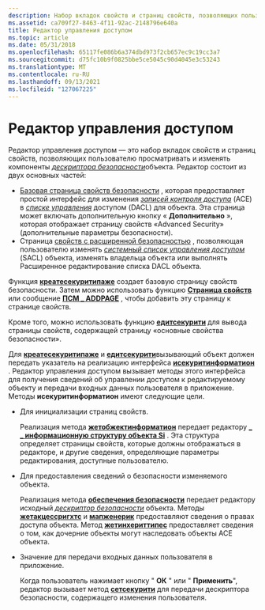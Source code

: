```yaml
---
description: Набор вкладок свойств и страниц свойств, позволяющих пользователю просматривать и изменять компоненты дескриптора безопасности объектов.
ms.assetid: ca709f27-8463-4f11-92ac-2148796e640a
title: Редактор управления доступом
ms.topic: article
ms.date: 05/31/2018
ms.openlocfilehash: 65117fe086b6a374dbd973f2cb657ec9c19cc3a7
ms.sourcegitcommit: d75fc10b9f0825bbe5ce5045c90d4045e3c53243
ms.translationtype: MT
ms.contentlocale: ru-RU
ms.lasthandoff: 09/13/2021
ms.locfileid: "127067225"
---
```

# <a name="access-control-editor"></a>Редактор управления доступом

Редактор управления доступом — это набор вкладок свойств и страниц свойств, позволяющих пользователю просматривать и изменять компоненты [*дескриптора безопасности*](/windows/desktop/SecGloss/s-gly)объекта. Редактор состоит из двух основных частей:

-   [Базовая страница свойств безопасности](basic-security-property-page.md) , которая предоставляет простой интерфейс для изменения [*записей контроля доступа*](/windows/desktop/SecGloss/a-gly) (ACE) в [*списке управления*](/windows/desktop/SecGloss/d-gly) доступом (DACL) для объекта. Эта страница может включать дополнительную кнопку « **Дополнительно** », которая отображает страницу свойств «Advanced Security» (дополнительные параметры безопасности).
-   Страница [свойств с расширенной безопасностью](advanced-security-property-sheet.md) , позволяющая пользователю изменять [*системный список управления доступом*](/windows/desktop/SecGloss/s-gly) (SACL) объекта, изменять владельца объекта или выполнять Расширенное редактирование списка DACL объекта.

Функция [**креатесекуритипаже**](/windows/desktop/api/Aclui/nf-aclui-createsecuritypage) создает базовую страницу свойств безопасности. Затем можно использовать функцию [**Страница свойств**](/windows/win32/api/prsht/nf-prsht-propertysheeta) или сообщение [**ПСМ \_ ADDPAGE**](../controls/psm-addpage.md) , чтобы добавить эту страницу к странице свойств.

Кроме того, можно использовать функцию [**едитсекурити**](/windows/desktop/api/Aclui/nf-aclui-editsecurity) для вывода страницы свойств, содержащей страницу «основные свойства безопасности».

Для [**креатесекуритипаже**](/windows/desktop/api/Aclui/nf-aclui-createsecuritypage) и [**едитсекурити**](/windows/desktop/api/Aclui/nf-aclui-editsecurity)вызывающий объект должен передать указатель на реализацию интерфейса [**исекуритинформатион**](/windows/win32/api/aclui/nn-aclui-isecurityinformation) . Редактор управления доступом вызывает методы этого интерфейса для получения сведений об управлении доступом к редактируемому объекту и передачи входных данных пользователя в приложение. Методы **исекуритинформатион** имеют следующие цели.

-   Для инициализации страниц свойств.

    Реализация метода [**жетобжектинформатион**](/windows/win32/api/aclui/nf-aclui-isecurityinformation-getobjectinformation) передает редактору [**\_ \_ информационную структуру объекта Si**](/windows/desktop/api/Aclui/ns-aclui-si_object_info) . Эта структура определяет страницы свойств, которые должны отображаться в редакторе, и другие сведения, определяющие параметры редактирования, доступные пользователю.

-   Для предоставления сведений о безопасности изменяемого объекта.

    Реализация метода [**обеспечения безопасности**](/windows/win32/api/aclui/nf-aclui-isecurityinformation-getsecurity) передает редактору исходный [*дескриптор безопасности*](/windows/desktop/SecGloss/s-gly) объекта. Методы [**жетакцессригхтс**](/windows/win32/api/aclui/nf-aclui-isecurityinformation-getaccessrights) и [**мапженерик**](/windows/win32/api/aclui/nf-aclui-isecurityinformation-mapgeneric) предоставляют сведения о правах доступа объекта. Метод [**жетинхериттипес**](/windows/win32/api/aclui/nf-aclui-isecurityinformation-getinherittypes) предоставляет сведения о том, как дочерние объекты могут наследовать объекты ACE объекта.

-   Значение для передачи входных данных пользователя в приложение.

    Когда пользователь нажимает кнопку " **ОК** " или " **Применить**", редактор вызывает метод [**сетсекурити**](/windows/win32/api/aclui/nf-aclui-isecurityinformation-setsecurity) для передачи дескриптора безопасности, содержащего изменения пользователя.

 

 
